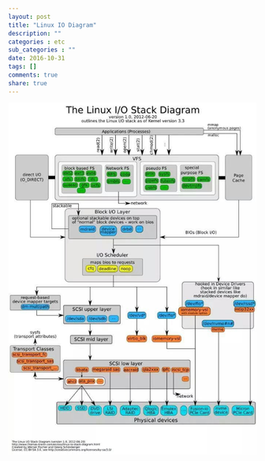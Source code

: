 ```yaml
---
layout: post
title: "Linux IO Diagram"
description: ""
categories : etc
sub_categories : ""
date: 2016-10-31
tags: []
comments: true
share: true
---
```


![](/assets/images/posts/695/261DF13B5816F3A409A082.JPEG)

  

